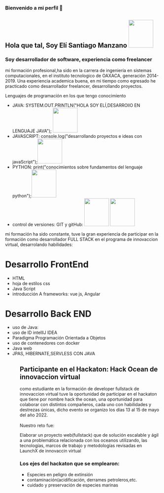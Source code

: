 ### Bienvenido a mi perfil  👋
<h2>Hola que tal, Soy Elí Santiago Manzano <img src="https://media0.giphy.com/media/HscDLzkO8EOTmgkhQP/giphy.gif?cid=ecf05e47boqjhdds0igvdtif7qn0ilkf0hzbblkuvc9n6na3&rid=giphy.gif&ct=g" width=80 height=90> </h2>

<h3>Soy desarrollador de software, experiencia como freelancer</h3>

<p>mi formación profesional,ha sido en la carrera de ingeniería en sistemas computacionales, en el instituto tecnologico de OAXACA, generación 2014-2019.
   Una experiencia academica buena, en mi tiempo como egresado he practicado como desarrollador freelancer, desarrollando proyectos.</p>
   
   
  <p>Lenguajes de programación en los que tengo conocimiento</p>
  
  <ul>
   <li>JAVA: SYSTEM.OUT.PRINTLN("HOLA SOY ELÍ,DESARROllO EN LENGUAJE JAVA"); <img src="https://media.giphy.com/media/mEhPCIDM2bTrl0XKTG/giphy.gif" width=80 heigth=90></li>
   <li>JAVASCRIPT: console.log("desarrollando proyectos e ideas con javaScript");<img src="https://media.giphy.com/media/26tn33aiTi1jkl6H6/giphy.gif" width=80 heigth=90></li>
   <li>PYTHON: print("conocimientos sobre fundamentos del lenguaje python");<img src="https://media.giphy.com/media/coxQHKASG60HrHtvkt/giphy.gif" width=80 height=90</li>
  <li>control de versiones: GIT y gitHub: <img src="https://media.giphy.com/media/du3J3cXyzhj75IOgvA/giphy.gif" width=80 height=90>   <img src="https://media.giphy.com/media/487L0pNZKONFN01oHO/giphy.gif" width=80 height=90 </li>
  
   </ul>
   
   
<p>mi formación ha sido constante, tuve la gran experiencia de participar en la formación como desarrollador FULL STACK en el programa de innovaccion virtual, desarrolando habilidades:</p>
   
 <H1>Desarrollo FrontEnd</h1>
 
 <ul>
  <li>HTML </li>
  <li>hoja de estilos css</li>
  <li>Java Script</li>
  <li>introducción  A frameworks: vue js, Angular</li>
  
 </ul>
 
 
 <h1>Desarrollo Back END</h1>
 
 <ul>
   <li>uso de Java:</li>
   <li>uso de ID intellIJ IDEA</li>
   <li>Paradigma Programación Orientada a Objetos</li>
   <li>uso de contenedores con docker</li>
   <li>Java web</li>
   <li>JPAS, HIBERNATE,SERVLESS CON JAVA</li>
 <ul>
    
    
<h2>Participante en el Hackaton: Hack Ocean de innovaccion virtual</h2>
    
<p>como estudiante en la formación de developer fullstack de innovaccion virtual tuve la oportunidad de participar en el hackaton que tiene por nombre
hack the ocean, una oportunidad para colaborar con distintos compañeros, cada uno con habilidades y destrezas únicas, dicho evento se organizo los            días 13 al 15 de mayo del año 2022.
<br><br>
Nuestro reto fue:</p>

<p>Elaborar un proyecto web(fullstack) que de solución escalable y ágil a una problemática relacionada con los oceanos utilizando, las tecnologías, 
marcos de trabajo y metodologías revisadas en LaunchX de innovaccin virtual</p>
    
<h3>Los ejes del hackaton que se emplearon:</h3>
    
<ul>
<li>Especies en peligro de extinsión</li>
<li>contaminación(acidificación, derrames petroleros,etc.</li>
<li>cuidado y preservación de especies marinas</li>
</ul>
 
 
 
 
 

<!--
**EliStgoManz/EliStgoManz** is a ✨ _special_ ✨ repository because its `README.md` (this file) appears on your GitHub profile.

Here are some ideas to get you started:

- 🔭 I’m currently working on ...
- 🌱 I’m currently learning ...
- 👯 I’m looking to collaborate on ...
- 🤔 I’m looking for help with ...
- 💬 Ask me about ...
- 📫 How to reach me: ...
- 😄 Pronouns: ...
- ⚡ Fun fact: ...
-->
